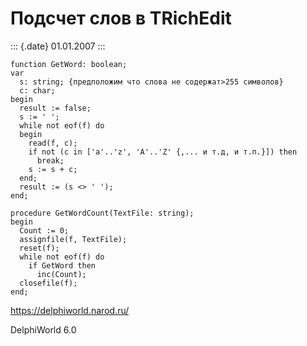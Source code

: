 Подсчет слов в TRichEdit
========================

::: {.date}
01.01.2007
:::

    function GetWord: boolean;
    var
      s: string; {предположим что слова не содержат>255 символов}
      c: char;
    begin
      result := false;
      s := ' ';
      while not eof(f) do
      begin
        read(f, c);
        if not (c in ['a'..'z', 'A'..'Z' {,... и т.д, и т.п.}]) then
          break;
        s := s + c;
      end;
      result := (s <> ' ');
    end;
     
    procedure GetWordCount(TextFile: string);
    begin
      Count := 0;
      assignfile(f, TextFile);
      reset(f);
      while not eof(f) do
        if GetWord then
          inc(Count);
      closefile(f);
    end;
     

<https://delphiworld.narod.ru/>

DelphiWorld 6.0
